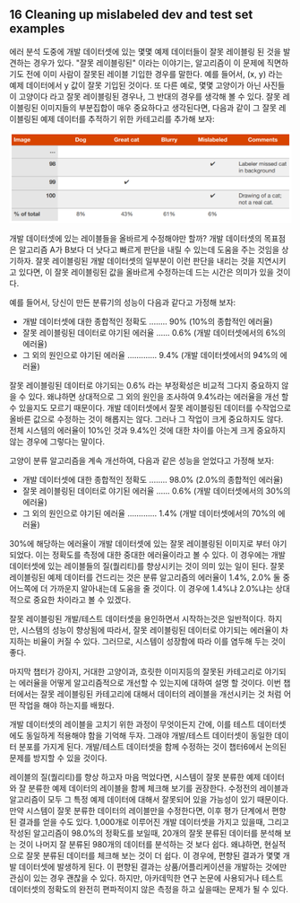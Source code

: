 ## 16 Cleaning up mislabeled dev and test set examples

에러 분석 도중에 개발 데이터셋에 있는 몇몇 예제 데이터들이 잘못 레이블링 된 것을 발견하는 경우가 있다. "잘못 레이블링된" 이라는 이야기는, 알고리즘이 이 문제에 직면하기도 전에 이미 사람이 잘못된 레이블 기입한 경우를 말한다. 예를 들어서, (x, y) 라는 예제 데이터에서 y 값이 잘못 기입된 것이다. 또 다른 예로, 몇몇 고양이가 아닌 사진들이 고양이다 라고 잘못 레이블링된 경우나, 그 반대의 경우를 생각해 볼 수 있다. 잘못 레이블링된 이미지들의 부분집합이 매우 중요하다고 생각된다면, 다음과 같이 그 잘못 레이블링된 예제 데이터를 추적하기 위한 카테고리를 추가해 보자:

<div style="text-align=center">
  <img src="../img/16_1.PNG"/>
</div>

개발 데이터셋에 있는 레이블들을 올바르게 수정해야만 할까? 개발 데이터셋의 목표점은 알고리즘 A가 B보다 더 낫다고 빠르게 판단을 내릴 수 있는데 도움을 주는 것임을 상기하자. 잘못 레이블링된 개발 데이터셋의 일부분이 이런 판단을 내리는 것을 지연시키고 있다면, 이 잘못 레이블링된 값을 올바르게 수정하는데 드는 시간은 의미가 있을 것이다.

예를 들어서, 당신이 만든 분류기의 성능이 다음과 같다고 가정해 보자:
- 개발 데이터셋에 대한 종합적인 정확도 ........ 90% (10%의 종합적인 에러율)
- 잘못 레이블링된 데이터로 야기된 에러율 ...... 0.6% (개발 데이터셋에서의 6%의 에러율)
- 그 외의 원인으로 야기된 에러율 ............. 9.4% (개발 데이터셋에서의 94%의 에러율)

잘못 레이블링된 데이터로 야기되는 0.6% 라는 부정확성은 비교적 그다지 중요하지 않을 수 있다. 왜냐하면 상대적으로 그 외의 원인을 조사하여 9.4%라는 에러율을 개선 할 수 있을지도 모르기 때문이다. 개발 데이터셋에서 잘못 레이블링된 데이터를 수작업으로 올바른 값으로 수정하는 것이 해롭지는 않다. 그러나 그 작업이 크게 중요하지도 않다. 전체 시스템의 에러율이 10%인 것과 9.4%인 것에 대한 차이를 아는게 크게 중요하지 않는 경우에 그렇다는 말이다.

고양이 분류 알고리즘을 계속 개선하여, 다음과 같은 성능을 얻었다고 가정해 보자:
- 개발 데이터셋에 대한 종합적인 정확도 ........ 98.0% (2.0%의 종합적인 에러율)
- 잘못 레이블링된 데이터로 야기된 에러율 ...... 0.6% (개발 데이터셋에서의 30%의 에러율)
- 그 외의 원인으로 야기된 에러율 ............. 1.4% (개발 데이터셋에서의 70%의 에러율)

30%에 해당하는 에러율이 개발 데이터셋에 있는 잘못 레이블링된 이미지로 부터 야기 되었다. 이는 정확도를 측정에 대한 중대한 에러율이라고 볼 수 있다. 이 경우에는 개발 데이터셋에 있는 레이블들의 질(퀄리티)를 향상시키는 것이 의미 있는 일이 된다. 잘못 레이블링된 예제 데이터를 건드리는 것은 분류 알고리즘의 에러율이 1.4%, 2.0% 둘 중 어느쪽에 더 가까운지 알아내는데 도움을 줄 것이다. 이 경우에 1.4%냐 2.0%냐는 상대적으로 중요한 차이라고 볼 수 있겠다.

잘못 레이블링된 개발/테스트 데이터셋을 용인하면서 시작하는것은 일반적이다. 하지만, 시스템의 성능이 향상됨에 따라서, 잘못 레이블링된 데이터로 야기되는 에러율이 차지하는 비율이 커질 수 있다. 그러므로, 시스템이 성장함에 따라 이를 염두해 두는 것이 좋다. 

마지막 챕터가 강아지, 거대한 고양이과, 흐릿한 이미지등의 잘못된 카테고리로 야기되는 에러율을 어떻게 알고리즘적으로 개선할 수 있는지에 대하여 설명 할 것이다. 이번 챕터에서는 잘못 레이블링된 카테고리에 대해서 데이터의 레이블을 개선시키는 것 처럼 어떤 작업을 해야 하는지를 배웠다. 

개발 데이터셋의 레이블을 고치기 위한 과정이 무엇이든지 간에, 이를 테스트 데이터셋에도 동일하게 적용해야 함을 기억해 두자. 그래야 개발/테스트 데이터셋이 동일한 데이터 분포를 가지게 된다. 개발/테스트 데이터셋을 함께 수정하는 것이 챕터6에서 논의된 문제를 방지할 수 있을 것이다. 

레이블의 질(퀄리티)를 향상 하고자 마음 먹었다면, 시스템이 잘못 분류한 예제 데이터와 잘 분류한 예제 데이터의 레이블을 함께 체크해 보기를 권장한다. 수정전의 레이블과 알고리즘이 모두 그 특정 예제 데이터에 대해서 잘못되어 있을 가능성이 있기 때문이다. 만약 시스템이 잘못 분류한 데이터의 레이블만을 수정한다면, 이후 평가 단계에서 편향된 결과를 얻을 수도 있다. 1,000개로 이루어진 개발 데이터셋을 가지고 있을때, 그리고 작성된 알고리즘이 98.0%의 정확도를 보일때, 20개의 잘못 분류된 데이터를 분석해 보는 것이 나머지 잘 분류된 980개의 데이터를 분석하는 것 보다 쉽다. 왜냐하면, 현실적으로 잘못 분류된 데이터를 체크해 보는 것이 더 쉽다. 이 경우에, 편향된 결과가 몇몇 개발 데이터셋에 발생하게 된다. 이 편향된 결과는 상품/어플리케이션을 개발하는 것에만 관심이 있는 경우 괜찮을 수 있다. 하지만, 아카데믹한 연구 논문에 사용되거나 테스트 데이터셋의 정확도의 완전히 편파적이지 않은 측정을 하고 싶을때는 문제가 될 수 있다.
